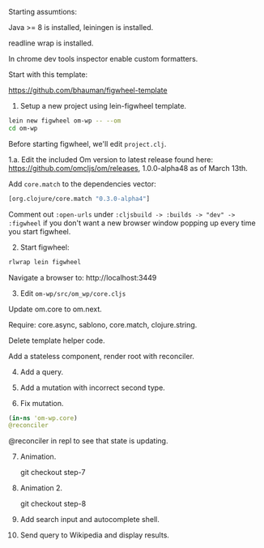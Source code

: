 Starting assumtions:

Java >= 8 is installed, leiningen is installed.

readline wrap is installed.

In chrome dev tools inspector enable custom formatters.

Start with this template:

https://github.com/bhauman/figwheel-template

1. Setup a new project using lein-figwheel template.

```bash
lein new figwheel om-wp -- --om
cd om-wp
```

Before starting figwheel, we'll edit `project.clj`.

1.a. Edit the included Om version to latest release found here:
https://github.com/omcljs/om/releases,
1.0.0-alpha48 as of March 13th.

Add `core.match` to the dependencies vector:

```clojure
[org.clojure/core.match "0.3.0-alpha4"]
```

Comment out
`:open-urls` under `:cljsbuild -> :builds -> "dev" -> :figwheel`
if you don't want a new browser window popping up every time you start
figwheel.

2. Start figwheel:

```bash
rlwrap lein figwheel
```

Navigate a browser to: http://localhost:3449

3. Edit `om-wp/src/om_wp/core.cljs`

Update om.core to om.next.

Require: core.async, sablono, core.match, clojure.string.

Delete template helper code.

Add a stateless component, render root with reconciler.

4. Add a query.

5. Add a mutation with incorrect second type.

6. Fix mutation.

```clojure
(in-ns 'om-wp.core)
@reconciler
```
@reconciler in repl to see that state is updating.

7. Animation.

    git checkout step-7

8. Animation 2.

    git checkout step-8

9. Add search input and autocomplete shell.

10. Send query to Wikipedia and display results.
